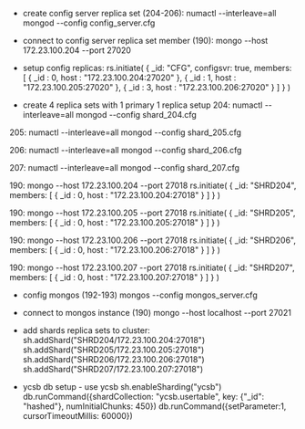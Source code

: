 
- create config server replica set  (204-206):
numactl --interleave=all mongod --config config_server.cfg


- connect to config server replica set member (190):
mongo --host 172.23.100.204 --port 27020

- setup config replicas:
rs.initiate(
  {
    _id: "CFG",
    configsvr: true,
    members: [
      { _id : 0, host : "172.23.100.204:27020" },
      { _id : 1, host : "172.23.100.205:27020" },
      { _id : 3, host : "172.23.100.206:27020" }
    ]
  }
)



- create 4 replica sets with 1 primary 1 replica setup
204:
numactl --interleave=all mongod --config shard_204.cfg

205:
numactl --interleave=all mongod --config shard_205.cfg

206:
numactl --interleave=all mongod --config shard_206.cfg

207:
numactl --interleave=all mongod --config shard_207.cfg



190:
mongo --host 172.23.100.204 --port 27018
rs.initiate(
  {
    _id: "SHRD204",
    members: [
      { _id : 0, host : "172.23.100.204:27018" }
    ]
  }
)

190:
mongo --host 172.23.100.205 --port 27018
rs.initiate(
  {
    _id: "SHRD205",
    members: [
      { _id : 0, host : "172.23.100.205:27018" }
    ]
  }
)

190:
mongo --host 172.23.100.206 --port 27018
rs.initiate(
  {
    _id: "SHRD206",
    members: [
      { _id : 0, host : "172.23.100.206:27018" }
    ]
  }
)

190:
mongo --host 172.23.100.207 --port 27018
rs.initiate(
  {
    _id: "SHRD207",
    members: [
      { _id : 0, host : "172.23.100.207:27018" }
    ]
  }
)

- config mongos (192-193)
mongos --config mongos_server.cfg


- connect to mongos instance (190)
mongo --host localhost --port 27021

- add shards replica sets to cluster:
sh.addShard("SHRD204/172.23.100.204:27018")
sh.addShard("SHRD205/172.23.100.205:27018")
sh.addShard("SHRD206/172.23.100.206:27018")
sh.addShard("SHRD207/172.23.100.207:27018")


- ycsb db setup -
use ycsb
sh.enableSharding("ycsb")
db.runCommand({shardCollection: "ycsb.usertable", key: {"_id": "hashed"}, numInitialChunks: 450})
db.runCommand({setParameter:1, cursorTimeoutMillis: 60000})